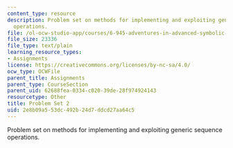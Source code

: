 ```yaml
---
content_type: resource
description: Problem set on methods for implementing and exploiting generic sequence
  operations.
file: /ol-ocw-studio-app/courses/6-945-adventures-in-advanced-symbolic-programming-spring-2009/2e8b09a553dc492b24d7ddcd27aa64c5_assn02.txt
file_size: 23336
file_type: text/plain
learning_resource_types:
- Assignments
license: https://creativecommons.org/licenses/by-nc-sa/4.0/
ocw_type: OCWFile
parent_title: Assignments
parent_type: CourseSection
parent_uid: 62688fea-0334-c020-39de-28f974924143
resourcetype: Other
title: Problem Set 2
uid: 2e8b09a5-53dc-492b-24d7-ddcd27aa64c5
---
```

Problem set on methods for implementing and exploiting generic sequence operations.